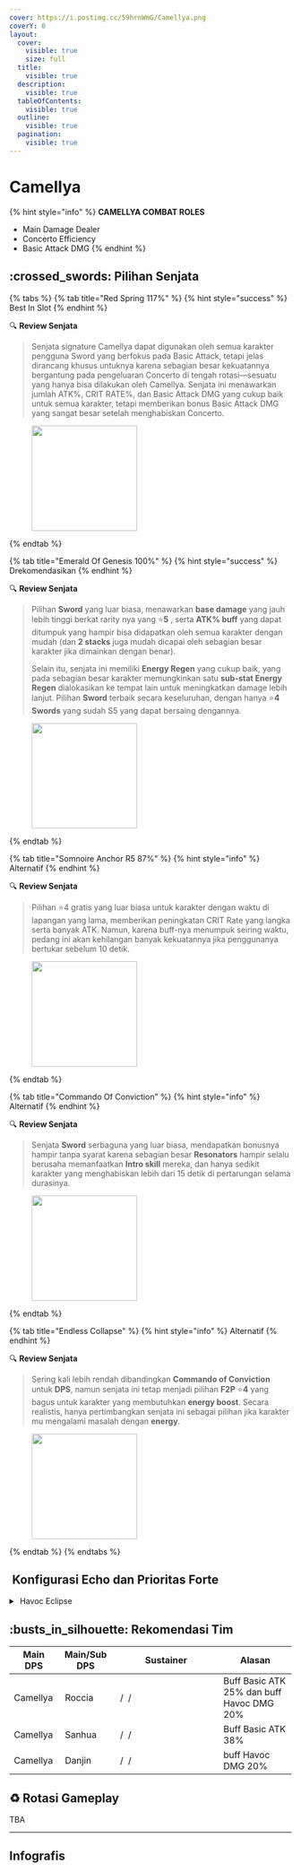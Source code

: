 ```yaml
---
cover: https://i.postimg.cc/59hrnWmG/Camellya.png
coverY: 0
layout:
  cover:
    visible: true
    size: full
  title:
    visible: true
  description:
    visible: true
  tableOfContents:
    visible: true
  outline:
    visible: true
  pagination:
    visible: true
---
```


# Camellya

{% hint style="info" %}
**CAMELLYA COMBAT ROLES**

* Main Damage Dealer
* Concerto Efficiency
* Basic Attack DMG
{% endhint %}

## :crossed\_swords: Pilihan Senjata

{% tabs %}
{% tab title="Red Spring 117%" %}
{% hint style="success" %}
Best In Slot
{% endhint %}

:mag: **Review Senjata**

> Senjata signature Camellya dapat digunakan oleh semua karakter pengguna Sword yang berfokus pada Basic Attack, tetapi jelas dirancang khusus untuknya karena sebagian besar kekuatannya bergantung pada pengeluaran Concerto di tengah rotasi—sesuatu yang hanya bisa dilakukan oleh Camellya. Senjata ini menawarkan jumlah ATK%, CRIT RATE%, dan Basic Attack DMG yang cukup baik untuk semua karakter, tetapi memberikan bonus Basic Attack DMG yang sangat besar setelah menghabiskan Concerto.

<figure><img src="https://wuthering.wiki/img/weapon_21020026.png" alt="" width="188"><figcaption></figcaption></figure>
{% endtab %}

{% tab title="Emerald Of Genesis 100%" %}
{% hint style="success" %}
Drekomendasikan
{% endhint %}

:mag: **Review Senjata**

> Pilihan **Sword** yang luar biasa, menawarkan **base damage** yang jauh lebih tinggi berkat rarity nya yang :star:**5** , serta **ATK% buff** yang dapat ditumpuk yang hampir bisa didapatkan oleh semua karakter dengan mudah (dan **2 stacks** juga mudah dicapai oleh sebagian besar karakter jika dimainkan dengan benar).
>
> Selain itu, senjata ini memiliki **Energy Regen** yang cukup baik, yang pada sebagian besar karakter memungkinkan satu **sub-stat Energy Regen** dialokasikan ke tempat lain untuk meningkatkan damage lebih lanjut. Pilihan **Sword** terbaik secara keseluruhan, dengan hanya :star:**4** **Swords** yang sudah S5 yang dapat bersaing dengannya.

<figure><img src="https://wuthering.wiki/img/weapon_21020015.png" alt="" width="188"><figcaption></figcaption></figure>
{% endtab %}

{% tab title="Somnoire Anchor R5 87%" %}
{% hint style="info" %}
Alternatif
{% endhint %}

:mag: **Review Senjata**

> Pilihan :star:4 gratis yang luar biasa untuk karakter dengan waktu di lapangan yang lama, memberikan peningkatan CRIT Rate yang langka serta banyak ATK. Namun, karena buff-nya menumpuk seiring waktu, pedang ini akan kehilangan banyak kekuatannya jika penggunanya bertukar sebelum 10 detik.

<figure><img src="https://wuthering.wiki/img/weapon_21020017.png" alt="" width="188"><figcaption></figcaption></figure>
{% endtab %}

{% tab title="Commando Of Conviction" %}
{% hint style="info" %}
Alternatif
{% endhint %}

:mag: **Review Senjata**

> Senjata **Sword** serbaguna yang luar biasa, mendapatkan bonusnya hampir tanpa syarat karena sebagian besar **Resonators** hampir selalu berusaha memanfaatkan **Intro skill** mereka, dan hanya sedikit karakter yang menghabiskan lebih dari 15 detik di pertarungan selama durasinya.

<figure><img src="https://wuthering.wiki/img/weapon_21020044.png" alt="" width="188"><figcaption></figcaption></figure>
{% endtab %}

{% tab title="Endless Collapse" %}
{% hint style="info" %}
Alternatif
{% endhint %}

:mag: **Review Senjata**

> Sering kali lebih rendah dibandingkan **Commando of Conviction** untuk **DPS**, namun senjata ini tetap menjadi pilihan **F2P** :star:**4** yang bagus untuk karakter yang membutuhkan **energy boost**. Secara realistis, hanya pertimbangkan senjata ini sebagai pilihan jika karakter mu mengalami masalah dengan **energy**.

<figure><img src="https://wuthering.wiki/img/weapon_21020084.png" alt="" width="188"><figcaption></figcaption></figure>
{% endtab %}
{% endtabs %}

## <img src="https://wuthering.wiki/img/item_10.png" alt="" data-size="line"> Konfigurasi Echo dan Prioritas Forte

<details>

<summary><img src="https://wuthering.wiki/img/fettericon_6.png" alt="" data-size="line"> Havoc Eclipse</summary>

![](https://wuthering.wiki/img/monster_330000180.png) Nightmare: Crownless - CR% / CDM%

atau

![](https://wuthering.wiki/img/monster_340000070.png) Dreamless CR% / CDM%

**Echo Set**

* 3 - **Havoc DMG** bonus%
* 3 - **Havoc DMG** bonus%
* 1 - ATK%
* 1 - ATK%

**Prioritas Echo Substat**

* CR% / CDM%
* ER% (115 - 120%)
* ATK%
* Basic ATK%
* Flat ATK
* Reso Lib%

**Prioritas Forte**

Resonance Skill = NA > Forte > Reso Lib > Intro

</details>

## :busts\_in\_silhouette: Rekomendasi Tim

<table><thead><tr><th>Main DPS</th><th>Main/Sub DPS</th><th width="172.8193359375">Sustainer</th><th>Alasan</th></tr></thead><tbody><tr><td><img src="https://i.postimg.cc/WzdPrmTk/Camellya-Icon.png" alt="" data-size="line"><img src="https://wuthering.wiki/img/fettericon_6.png" alt="" data-size="line"> Camellya</td><td><img src="https://i.postimg.cc/bwcjD2MZ/Roccia-Icon.png" alt="" data-size="line"><img src="https://wuthering.wiki/img/fettericon_12.png" alt="" data-size="line"><img src="https://wuthering.wiki/img/fettericon_8.png" alt="" data-size="line"> Roccia</td><td><img src="https://i.postimg.cc/Y9q72KP8/The-Shorekeeper-Icon.png" alt="" data-size="line"><img src="https://wuthering.wiki/img/fettericon_7.png" alt="" data-size="line"> / <img src="https://i.postimg.cc/85HCwm2X/Verina-Icon.png" alt="" data-size="line"><img src="https://wuthering.wiki/img/fettericon_7.png" alt="" data-size="line"> / <img src="https://i.postimg.cc/HsjL45B3/Baizhi-Icon.png" alt="" data-size="line"><img src="https://wuthering.wiki/img/fettericon_7.png" alt="" data-size="line"></td><td>Buff Basic ATK 25% dan buff Havoc DMG 20%</td></tr><tr><td><img src="https://i.postimg.cc/WzdPrmTk/Camellya-Icon.png" alt="" data-size="line"><img src="https://wuthering.wiki/img/fettericon_6.png" alt="" data-size="line"> Camellya</td><td><img src="https://i.postimg.cc/Prc56x7H/Sanhua-Icon.png" alt="" data-size="line"><img src="https://wuthering.wiki/img/fettericon_8.png" alt="" data-size="line"> Sanhua</td><td><img src="https://i.postimg.cc/Y9q72KP8/The-Shorekeeper-Icon.png" alt="" data-size="line"><img src="https://wuthering.wiki/img/fettericon_7.png" alt="" data-size="line"> / <img src="https://i.postimg.cc/85HCwm2X/Verina-Icon.png" alt="" data-size="line"><img src="https://wuthering.wiki/img/fettericon_7.png" alt="" data-size="line"> / <img src="https://i.postimg.cc/HsjL45B3/Baizhi-Icon.png" alt="" data-size="line"><img src="https://wuthering.wiki/img/fettericon_7.png" alt="" data-size="line"></td><td>Buff Basic ATK 38%</td></tr><tr><td><img src="https://i.postimg.cc/WzdPrmTk/Camellya-Icon.png" alt="" data-size="line"><img src="https://wuthering.wiki/img/fettericon_6.png" alt="" data-size="line"> Camellya</td><td><img src="https://i.postimg.cc/FKXs46mn/Danjin-Icon.png" alt="" data-size="line"><img src="https://wuthering.wiki/img/fettericon_6.png" alt="" data-size="line"><img src="https://wuthering.wiki/img/fettericon_8.png" alt="" data-size="line"> Danjin</td><td><img src="https://i.postimg.cc/Y9q72KP8/The-Shorekeeper-Icon.png" alt="" data-size="line"><img src="https://wuthering.wiki/img/fettericon_7.png" alt="" data-size="line"> / <img src="https://i.postimg.cc/85HCwm2X/Verina-Icon.png" alt="" data-size="line"><img src="https://wuthering.wiki/img/fettericon_7.png" alt="" data-size="line"> / <img src="https://i.postimg.cc/HsjL45B3/Baizhi-Icon.png" alt="" data-size="line"><img src="https://wuthering.wiki/img/fettericon_7.png" alt="" data-size="line"></td><td>buff Havoc DMG 20%</td></tr></tbody></table>

## :recycle: Rotasi Gameplay

TBA

***

## Infografis

<figure><img src="https://i.postimg.cc/QMySVn8N/Camelya-Revisi.png" alt=""><figcaption></figcaption></figure>
